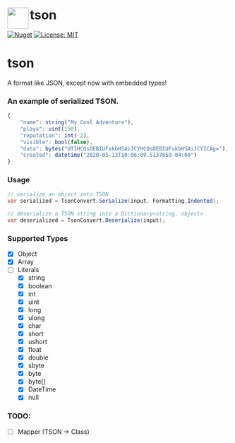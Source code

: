 # <img align="left" width="48" height="48" src="https://i.imgur.com/HS4N2PR.png" />tson
[![Nuget](https://img.shields.io/nuget/v/tson.svg)](https://www.nuget.org/packages/tson/)
[![License: MIT](https://img.shields.io/badge/license-MIT-blue.svg)](https://opensource.org/licenses/MIT)


# tson
A format like JSON, except now with embedded types!

### An example of serialized TSON.
```js
{
    "name": string("My Cool Adventure"),
    "plays": uint(150),
    "reputation": int(-2),
    "visible": bool(false),
    "data": bytes("UTIHCQsOEBIUFxkbHSAiJCYHCQsOEBIUFxkbHSAiJCYICAg="),
    "created": datetime("2020-05-13T10:06:09.5137659-04:00")
}
``` 

### Usage
```cs
// serialize an object into TSON.
var serialized = TsonConvert.Serialize(input, Formatting.Indented);

// deserialize a TSON string into a Dictionary<string, object>
var deserialized = TsonConvert.Deserialize(input);
```

### Supported Types
- [x] Object
- [x] Array
- [ ] Literals
  - [x] string
  - [x] boolean
  - [x] int
  - [x] uint
  - [x] long
  - [x] ulong
  - [x] char
  - [x] short
  - [x] ushort
  - [x] float
  - [x] double
  - [x] sbyte
  - [x] byte
  - [x] byte[]
  - [x] DateTime
  - [x] null
  
### TODO:
- [ ] Mapper (TSON -> Class)
